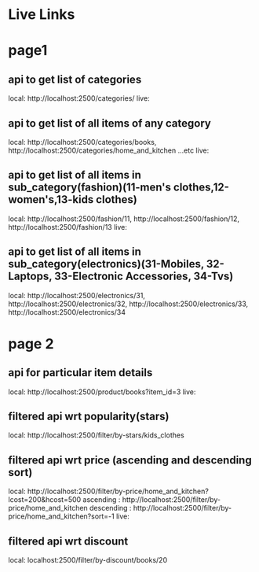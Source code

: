 # Live Links

# page1

## api to get list of categories
local: http://localhost:2500/categories/
live: 

## api to get list of all items of any category
local: http://localhost:2500/categories/books, http://localhost:2500/categories/home_and_kitchen ...etc
live:

## api to get list of all items in sub_category(fashion)(11-men's clothes,12-women's,13-kids clothes)
local: http://localhost:2500/fashion/11, http://localhost:2500/fashion/12, http://localhost:2500/fashion/13
live: 

## api to get list of all items in sub_category(electronics)(31-Mobiles, 32-Laptops, 33-Electronic Accessories, 34-Tvs)
local: http://localhost:2500/electronics/31, http://localhost:2500/electronics/32, http://localhost:2500/electronics/33, http://localhost:2500/electronics/34

# page 2

## api for particular item details
local: http://localhost:2500/product/books?item_id=3
live: 

## filtered api wrt popularity(stars)
local: http://localhost:2500/filter/by-stars/kids_clothes 

## filtered api wrt price (ascending and descending sort)
local: http://localhost:2500/filter/by-price/home_and_kitchen?lcost=200&hcost=500
ascending : http://localhost:2500/filter/by-price/home_and_kitchen
descending : http://localhost:2500/filter/by-price/home_and_kitchen?sort=-1
live: 

## filtered api wrt discount
local: localhost:2500/filter/by-discount/books/20